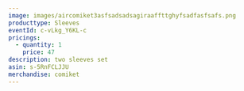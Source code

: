 ```yaml
---
image: images/aircomiket3asfsadsadsagiraaffttghyfsadfasfsafs.png
producttype: Sleeves
eventId: c-vLkg_Y6KL-c
pricings:
  - quantity: 1
    price: 47
description: two sleeves set
asin: s-5RnFCLJJU
merchandise: comiket
---
```

